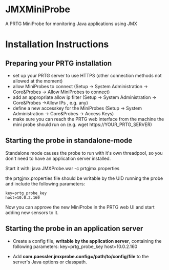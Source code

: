 JMXMiniProbe
============

A PRTG MiniProbe for monitoring Java applications using JMX

Installation Instructions
=========================

Preparing your PRTG installation
--------------------------------

- set up your PRTG server to use HTTPS (other connection methods not allowed at the moment)
- allow MiniProbes to connect (Setup -> System Administration -> Core&Probes -> Allow MiniProbes to connect)
- add an appropriate allow ip filter (Setup -> System Administration -> Core&Probes ->Allow IPs , e.g. any) 
- define a new accesskey for the MiniProbes (Setup -> System Administration -> Core&Probes -> Access Keys)
- make sure you can reach the PRTG web interface from the machine the mini probe should run on (e.g. wget https://YOUR_PRTG_SERVER)

Starting the probe in standalone-mode
-------------------------------------

Standalone mode causes the probe to run with it's own threadpool, so you don't need to have an application server installed.

Start it with:
    java JMXProbe.war -c prtgjmx.properties

the prtgjmx.properties file should be writable by the UID running the probe and include the following parameters:

    key=prtg_probe_key
    host=10.0.2.160
 
Now you can approve the new MiniProbe in the PRTG web UI and start adding new sensors to it.

Starting the probe in an application server
-------------------------------------------

- Create a config file, **writable by the application server**, containing the following parameters:
    key=prtg_probe_key
    host=10.0.2.160

- Add **com.paessler.jmxprobe.config=/path/to/config/file** to the server's Java options or classpath.
